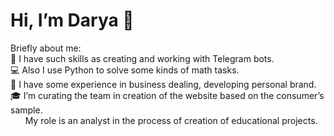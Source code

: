 # Hi, I’m Darya 👋
Briefly about me: 
\
🤖 I have such skills as creating and working with Telegram bots. 
\
💻 Also I use Python to solve some kinds of math tasks. 
\
🎯 I have some experience in business dealing, developing personal brand.
\
🎓 I’m curating the team in creation of the website based on the consumer’s sample.
\
&nbsp;&nbsp;&nbsp;&nbsp;&nbsp;&nbsp;My role is an analyst in the process of creation of educational projects.
